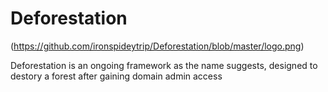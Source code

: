 # Deforestation
(https://github.com/ironspideytrip/Deforestation/blob/master/logo.png)

Deforestation is an ongoing framework as the name suggests, designed to destory a forest after gaining domain admin access

